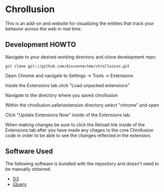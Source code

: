 # Chrollusion

This is an add-on and website for visualizing the entities that track your
behavior across the web in real time.

## Development HOWTO

Navigate to your desired working directory and clone development repo:

    git clone git://github.com/disconnectme/chrollusion.git

Open Chrome and navigate to Settings -> Tools -> Extensions

Inside the Extensions tab click "Load unpacked extensions" 

Navigate to the directory where you saved chrollusion

Within the chrollusion.safariextension directory select "chrome" and open

Click "Update Extensions Now" inside of the Extensions tab.

When making changes be sure to click the Reload link inside of the Extensions tab after you have made any chages to the core Chrollusion code in order to be able to see the changes reflected in the extension.

## Software Used

The following software is bundled with the repository and doesn't need to be manually obtained.

* [D3](http://mbostock.github.com/d3/)
* [jQuery](https://github.com/jquery/jquery)